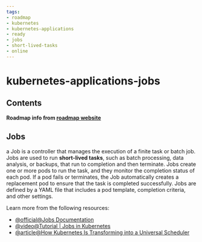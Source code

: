 ```yaml
---
tags:
- roadmap
- kubernetes
- kubernetes-applications
- ready
- jobs
- short-lived-tasks
- online
---
```


# kubernetes-applications-jobs

## Contents

__Roadmap info from [roadmap website](https://roadmap.sh/kubernetes/running-applications/jobs)__

## Jobs

a Job is a controller that manages the execution of a finite task or batch job. Jobs are used to run __short-lived tasks__, such as batch processing, data analysis, or backups, that run to completion and then terminate. Jobs create one or more pods to run the task, and they monitor the completion status of each pod. If a pod fails or terminates, the Job automatically creates a replacement pod to ensure that the task is completed successfully. Jobs are defined by a YAML file that includes a pod template, completion criteria, and other settings.

Learn more from the following resources:

* [@official@Jobs Documentation](https://kubernetes.io/docs/concepts/workloads/controllers/job/)
* [@video@Tutorial | Jobs in Kubernetes](https://www.youtube.com/watch?v=j1EnBbxSz64)
* [@article@How Kubernetes Is Transforming into a Universal Scheduler](https://thenewstack.io/how-kubernetes-is-transforming-into-a-universal-scheduler/)
